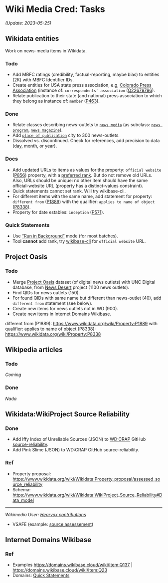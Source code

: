 # Wiki Media Cred: Tasks
*(Update: 2023-05-25)*
## Wikidata entities
Work on news-media items in Wikidata.
### Todo
* Add MBFC ratings (credibility, factual-reporting, maybe bias) to entities (2K) with MBFC Identifier IDs.
* Create entities for USA state press association, e.g, [Colorado Press Association](https://www.wikidata.org/wiki/Q5148862) (instance of: `correspondents' association` (<a href="https://www.wikidata.org/wiki/Q22679796">Q22679796</a>).
* Relate publication to their state (and national) press association to which they belong as instance of: `member` ([P463](https://www.wikidata.org/wiki/Property:P463)).


### Done
* Relate classes describing news-outlets to [`news media`](https://www.wikidata.org/wiki/Q1193236) (as subclass: [`news program`](https://www.wikidata.org/wiki/Q1358344),  [`news magazine`](https://www.wikidata.org/wiki/Q1684600)).
* Add [`place of publication`](https://www.wikidata.org/wiki/Property:P291) city to 300 news-outlets.
* Dissolved vs. discontinued. Check for references, add precision to data (day, month, or year).

### Docs
* Add updated URLs to items as values for the property: `official website` ([P856](https://www.wikidata.org/wiki/Property:P856)) property, with a [preferred rank](https://www.wikidata.org/wiki/Help:Ranking#Preferred_rank). But do not remove old URLs. Also, URLs should be unique: no other item should have the same official-website URL (property has a distinct-values constraint).
* Quick statements cannot set rank. Will try wikibase-cli.
* For different items with the same name, add statement for property: `different from` ([P1889](https://www.wikidata.org/wiki/Property:P18890)) with the qualifier: `applies to name of object` ([P8338](https://www.wikidata.org/wiki/Property:P8338)).
* Property for date estables: `inception` ([P571](https://www.wikidata.org/wiki/Property:P571)).

### Quick Statements
* Use [“Run in Background”](https://www.wikidata.org/wiki/Help:QuickStatements#Using_QuickStatements_version_2_in_batch_mode) mode (for most batches).
* Tool **cannot** add rank, try [wikibase-cli](https://github.com/maxlath/wikibase-cli) for `official website` URL.

## Project Oasis
### Todo
* Merge [Project Oasis](https://www.projectnewsoasis.com/) dataset (of digital news outlets) with UNC Digital database, from [News Desert](https://www.usnewsdeserts.com/) project (1100 news outlets).
* Find QIDs for news outlets (150).
* For found QIDs with same name but different than news-outlet (40), add `different from` statement (see below).
* Create new items for news outlets not in WD (900).
* Create new items in Internet Domains Wikibase. 

different from (P1889): https://www.wikidata.org/wiki/Property:P1889
with qualifier: 
applies to name of object (P8338): https://www.wikidata.org/wiki/Property:P8338

## Wikipedia articles
### Todo
*Coming*

### Done
*Nada*

## Wikidata:WikiProject Source Reliability
### Done
* Add Iffy Index of Unreliable Sources (JSON) to [WD:CRAP](https://www.wikidata.org/wiki/Wikidata:WikiProject_Source_Reliability) GitHub [source-reliability](https://github.com/the-interlace/source-reliability).
* Add Pink Slime (JSON) to WD:CRAP GitHub source-reliability.

### Ref
* Property proposal: https://www.wikidata.org/wiki/Wikidata:Property_proposal/assessed_source_reliability 
* Schema: https://www.wikidata.org/wiki/Wikidata:WikiProject_Source_Reliability#Data_model

-----
*Wikimedia User: <a href="https://www.wikidata.org/wiki/Special:Contributions/Hearvox">Hearvox contributions</a>*
* VSAFE (example: [source assessement](https://www.wikidata.org/wiki/Q1542536#P1343))

## Internet Domains Wikibase
### Ref
* Examples https://domains.wikibase.cloud/wiki/Item:Q137 | https://domains.wikibase.cloud/wiki/Item:Q23
* Domains: [Quick Statements](https://domains.wikibase.cloud/tools/quickstatements/#/batch)
